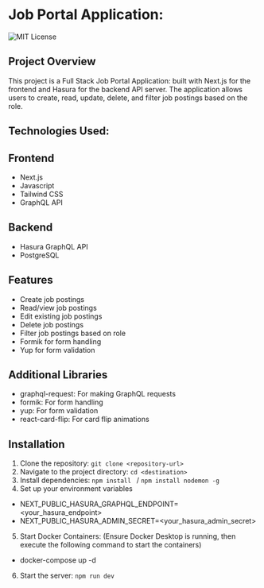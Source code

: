 # Job Portal Application:

![MIT License](3.gif)
## Project Overview

This project is a Full Stack Job Portal Application: built with Next.js for the frontend and Hasura for the backend API server. The application allows users to create, read, update, delete, and filter job postings based on the role.

## Technologies Used:

## Frontend

- Next.js
- Javascript
- Tailwind CSS
- GraphQL API

## Backend

- Hasura GraphQL API
- PostgreSQL

## Features

- Create job postings
- Read/view job postings
- Edit existing job postings
- Delete job postings
- Filter job postings based on role
- Formik for form handling
- Yup for form validation

## Additional Libraries

- graphql-request: For making GraphQL requests
- formik: For form handling
- yup: For form validation
- react-card-flip: For card flip animations


## Installation

1. Clone the repository: `git clone <repository-url>`
2. Navigate to the project directory: `cd <destination>`
3. Install dependencies: `npm install ` / `npm install nodemon -g`
4. Set up your environment variables
  - NEXT_PUBLIC_HASURA_GRAPHQL_ENDPOINT=<your_hasura_endpoint>
  - NEXT_PUBLIC_HASURA_ADMIN_SECRET=<your_hasura_admin_secret>
5. Start Docker Containers: (Ensure Docker Desktop is running, then execute the following command to start the containers) 
  - docker-compose up -d
6. Start the server: `npm run dev`


